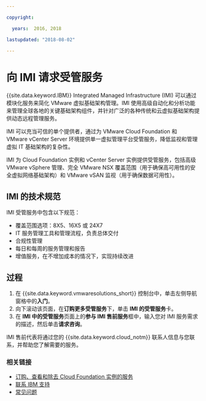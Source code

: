 ```yaml
---

copyright:

  years:  2016, 2018

lastupdated: "2018-08-02"

---
```


# 向 IMI 请求受管服务

{{site.data.keyword.IBM}} Integrated Managed Infrastructure (IMI) 可以通过模块化服务来简化 VMware 虚拟基础架构管理。IMI 使用高级自动化和分析功能来管理全球各地的关键基础架构组件，并针对广泛的各种传统和云虚拟基础架构提供动态远程管理服务。

IMI 可以充当可信的单个提供者，通过为 VMware Cloud Foundation 和 VMware vCenter Server 环境提供单一虚拟管理平台受管服务，降低监视和管理虚拟 IT 基础架构的复杂性。

IMI 为 Cloud Foundation 实例和 vCenter Server 实例提供受管服务，包括高级 VMware vSphere 管理、完全 VMware NSX 覆盖范围（用于确保高可用性的安全虚拟网络基础架构）和 VMware vSAN 监视（用于确保数据可用性）。

## IMI 的技术规范

IMI 受管服务中包含以下规范：

* 覆盖范围选项：8X5、16X5 或 24X7
* IT 服务管理工具和管理流程，负责总体交付
* 合规性管理
* 每日和每周的服务管理和报告
* 增值服务，在不增加成本的情况下，实现持续改进

## 过程

1. 在 {{site.data.keyword.vmwaresolutions_short}} 控制台中，单击左侧导航窗格中的**入门**。
2. 向下滚动该页面，在**订购更多受管服务**下，单击 **IMI 的受管服务**卡。
3. 在 **IMI 中的受管服务**页面上的**参与 IMI 售前服务**框中，输入您对 IMI 服务需求的描述，然后单击**请求咨询**。

IMI 售前代表将通过您的 {{site.data.keyword.cloud_notm}} 联系人信息与您联系，并帮助您了解需要的服务。

### 相关链接

* [订购、查看和除去 Cloud Foundation 实例的服务](../sddc/sd_addingremovingservices.html)
* [联系 IBM 支持](../vmonic/trbl_support.html)
* [常见问题](../vmonic/faq.html)
